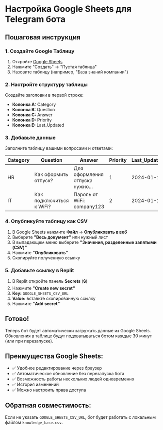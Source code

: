 # Настройка Google Sheets для Telegram бота

## Пошаговая инструкция

### 1. Создайте Google Таблицу
1. Откройте [Google Sheets](https://sheets.google.com)
2. Нажмите "Создать" → "Пустая таблица"
3. Назовите таблицу (например, "База знаний компании")

### 2. Настройте структуру таблицы
Создайте заголовки в первой строке:
- **Колонка A:** Category
- **Колонка B:** Question
- **Колонка C:** Answer
- **Колонка D:** Priority
- **Колонка E:** Last_Updated

### 3. Добавьте данные
Заполните таблицу вашими вопросами и ответами:

| Category | Question | Answer | Priority | Last_Updated |
|----------|----------|---------|----------|-------------|
| HR | Как оформить отпуск? | Для оформления отпуска нужно... | 1 | 2024-01-15 |
| IT | Как подключиться к WiFi? | Пароль от WiFi: company123 | 2 | 2024-01-10 |

### 4. Опубликуйте таблицу как CSV
1. В Google Sheets нажмите **Файл** → **Опубликовать в веб**
2. Выберите **"Весь документ"** или нужный лист
3. В выпадающем меню выберите **"Значения, разделенные запятыми (CSV)"**
4. Нажмите **"Опубликовать"**
5. Скопируйте полученную ссылку

### 5. Добавьте ссылку в Replit
1. В Replit откройте панель **Secrets** (🔒)
2. Нажмите **"Create new secret"**
3. **Key:** `GOOGLE_SHEETS_CSV_URL`
4. **Value:** вставьте скопированную ссылку
5. Нажмите **"Add secret"**

## Готово!
Теперь бот будет автоматически загружать данные из Google Sheets. Обновления в таблице будут подхватываться ботом каждые 30 минут (или при перезапуске).

## Преимущества Google Sheets:
- ✅ Удобное редактирование через браузер
- ✅ Автоматическое обновление без перезапуска бота
- ✅ Возможность работы нескольких людей одновременно
- ✅ История изменений
- ✅ Можно настроить права доступа

## Обратная совместимость:
Если не указать `GOOGLE_SHEETS_CSV_URL`, бот будет работать с локальным файлом `knowledge_base.csv`.